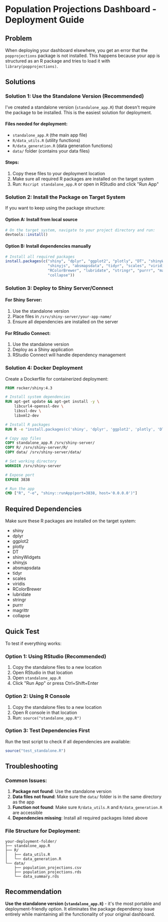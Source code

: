 # Population Projections Dashboard - Deployment Guide

## Problem
When deploying your dashboard elsewhere, you get an error that the `popprojections` package is not installed. This happens because your app is structured as an R package and tries to load it with `library(popprojections)`.

## Solutions

### Solution 1: Use the Standalone Version (Recommended)

I've created a standalone version (`standalone_app.R`) that doesn't require the package to be installed. This is the easiest solution for deployment.

#### Files needed for deployment:
- `standalone_app.R` (the main app file)
- `R/data_utils.R` (utility functions)
- `R/data_generation.R` (data generation functions)
- `data/` folder (contains your data files)

#### Steps:
1. Copy these files to your deployment location
2. Make sure all required R packages are installed on the target system
3. Run: `Rscript standalone_app.R` or open in RStudio and click "Run App"

### Solution 2: Install the Package on Target System

If you want to keep using the package structure:

#### Option A: Install from local source
```r
# On the target system, navigate to your project directory and run:
devtools::install()
```

#### Option B: Install dependencies manually
```r
# Install all required packages
install.packages(c("shiny", "dplyr", "ggplot2", "plotly", "DT", "shinyWidgets", 
                   "shinyjs", "absmapsdata", "tidyr", "scales", "viridis", 
                   "RColorBrewer", "lubridate", "stringr", "purrr", "magrittr", 
                   "collapse"))
```

### Solution 3: Deploy to Shiny Server/Connect

#### For Shiny Server:
1. Use the standalone version
2. Place files in `/srv/shiny-server/your-app-name/`
3. Ensure all dependencies are installed on the server

#### For RStudio Connect:
1. Use the standalone version
2. Deploy as a Shiny application
3. RStudio Connect will handle dependency management

### Solution 4: Docker Deployment

Create a Dockerfile for containerized deployment:

```dockerfile
FROM rocker/shiny:4.3

# Install system dependencies
RUN apt-get update && apt-get install -y \
    libcurl4-openssl-dev \
    libssl-dev \
    libxml2-dev

# Install R packages
RUN R -e "install.packages(c('shiny', 'dplyr', 'ggplot2', 'plotly', 'DT', 'shinyWidgets', 'shinyjs', 'absmapsdata', 'tidyr', 'scales', 'viridis', 'RColorBrewer', 'lubridate', 'stringr', 'purrr', 'magrittr', 'collapse'), repos='https://cran.rstudio.com/')"

# Copy app files
COPY standalone_app.R /srv/shiny-server/
COPY R/ /srv/shiny-server/R/
COPY data/ /srv/shiny-server/data/

# Set working directory
WORKDIR /srv/shiny-server

# Expose port
EXPOSE 3838

# Run the app
CMD ["R", "-e", "shiny::runApp(port=3838, host='0.0.0.0')"]
```

## Required Dependencies

Make sure these R packages are installed on the target system:
- shiny
- dplyr
- ggplot2
- plotly
- DT
- shinyWidgets
- shinyjs
- absmapsdata
- tidyr
- scales
- viridis
- RColorBrewer
- lubridate
- stringr
- purrr
- magrittr
- collapse

## Quick Test

To test if everything works:

### Option 1: Using RStudio (Recommended)
1. Copy the standalone files to a new location
2. Open RStudio in that location
3. Open `standalone_app.R`
4. Click "Run App" or press Ctrl+Shift+Enter

### Option 2: Using R Console
1. Copy the standalone files to a new location
2. Open R console in that location
3. Run: `source("standalone_app.R")`

### Option 3: Test Dependencies First
Run the test script to check if all dependencies are available:
```r
source("test_standalone.R")
```

## Troubleshooting

### Common Issues:

1. **Package not found**: Use the standalone version
2. **Data files not found**: Make sure the `data/` folder is in the same directory as the app
3. **Function not found**: Make sure `R/data_utils.R` and `R/data_generation.R` are accessible
4. **Dependencies missing**: Install all required packages listed above

### File Structure for Deployment:
```
your-deployment-folder/
├── standalone_app.R
├── R/
│   ├── data_utils.R
│   └── data_generation.R
└── data/
    ├── population_projections.csv
    ├── population_projections.rds
    └── data_summary.rds
```

## Recommendation

**Use the standalone version (`standalone_app.R`)** - it's the most portable and deployment-friendly option. It eliminates the package dependency issue entirely while maintaining all the functionality of your original dashboard.
